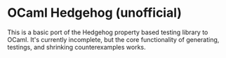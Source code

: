 # OCaml Hedgehog (unofficial)

This is a basic port of the Hedgehog property based testing library to
OCaml. It's currently incomplete, but the core functionality of generating,
testings, and shrinking counterexamples works.
